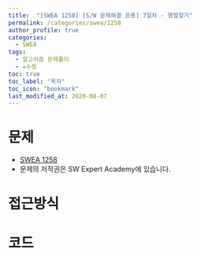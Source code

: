 ```yaml
---
title:  "[SWEA 1258] [S/W 문제해결 응용] 7일차 - 행렬찾기"
permalink: /categories/swea/1258
author_profile: true
categories:
  - SWEA
tags:
  - 알고리즘 문제풀이
  - ★수정 
toc: true
toc_label: "목차"
toc_icon: "bookmark"
last_modified_at: 2020-08-07
---
```

# 문제
* [SWEA 1258]()
* 문제의 저작권은 SW Expert Academy에 있습니다.  

# 접근방식 


# 코드
```java

```